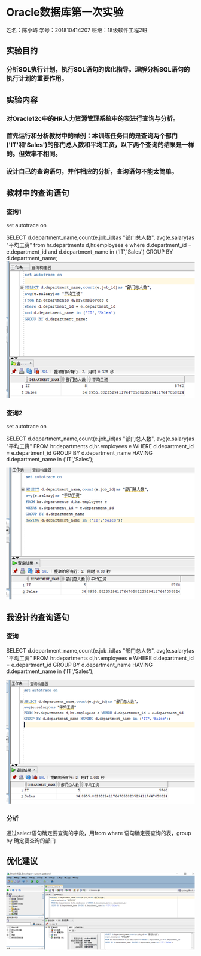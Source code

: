 # Oracle数据库第一次实验

姓名：陈小屿 学号：201810414207 班级：18级软件工程2班

## 实验目的

### 分析SQL执行计划，执行SQL语句的优化指导。理解分析SQL语句的执行计划的重要作用。

## 实验内容

### 对Oracle12c中的HR人力资源管理系统中的表进行查询与分析。

### 首先运行和分析教材中的样例：本训练任务目的是查询两个部门('IT'和'Sales')的部门总人数和平均工资，以下两个查询的结果是一样的。但效率不相同。

### 设计自己的查询语句，并作相应的分析，查询语句不能太简单。

## 教材中的查询语句

### 查询1

set autotrace on

SELECT d.department_name,count(e.job_id)as "部门总人数",
avg(e.salary)as "平均工资"
from hr.departments d,hr.employees e
where d.department_id = e.department_id
and d.department_name in ('IT','Sales')
GROUP BY d.department_name;
![](查询1.png)

### 查询2

set autotrace on

SELECT d.department_name,count(e.job_id)as "部门总人数",
avg(e.salary)as "平均工资"
FROM hr.departments d,hr.employees e
WHERE d.department_id = e.department_id
GROUP BY d.department_name
HAVING d.department_name in ('IT','Sales');

![](查询2.png)

## 我设计的查询语句

### 查询

SELECT d.department_name,count(e.job_id)as "部门总人数",
avg(e.salary)as "平均工资" 
FROM hr.departments d,hr.employees e WHERE d.department_id = e.department_id
GROUP BY d.department_name HAVING d.department_name in ('IT','Sales');

![](查询3.png)

### 分析

通过select语句确定要查询的字段，用from where 语句确定要查询的表，group by 确定要查询的部门

## 优化建议

![](优化方案.png)